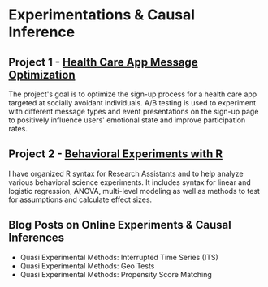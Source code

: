 # Experimentations & Causal Inference

## Project 1 - [Health Care App Message Optimization](https://github.com/yyklee/Health-Care-App-Optimization)
The project's goal is to optimize the sign-up process for a health care app targeted at socially avoidant individuals. A/B testing is used to experiment with different message types and event presentations on the sign-up page to positively influence users' emotional state and improve participation rates.

## Project 2 - [Behavioral Experiments with R](https://github.com/yyklee/R-for-behavioral-experimentations)
I have organized R syntax for Research Assistants and to help analyze various behavioral science experiments. It includes syntax for linear and logistic regression, ANOVA, multi-level modeling as well as methods to test for assumptions and calculate effect sizes.

## Blog Posts on Online Experiments & Causal Inferences
- Quasi Experimental Methods: Interrupted Time Series (ITS)
- Quasi Experimental Methods: Geo Tests
- Quasi Experimental Methods: Propensity Score Matching
